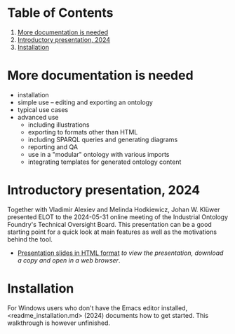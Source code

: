 
# Table of Contents

1.  [More documentation is needed](#org4c709ad)
2.  [Introductory presentation, 2024](#orgf08099b)
3.  [Installation](#org9fe8a6f)



<a id="org4c709ad"></a>

# More documentation is needed

-   installation
-   simple use &#x2013; editing and exporting an ontology
-   typical use cases
-   advanced use
    -   including illustrations
    -   exporting to formats other than HTML
    -   including SPARQL queries and generating diagrams
    -   reporting and QA
    -   use in a "modular" ontology with various imports
    -   integrating templates for generated ontology content


<a id="orgf08099b"></a>

# Introductory presentation, 2024

Together with Vladimir Alexiev and Melinda Hodkiewicz, Johan W. Klüwer presented ELOT to the 2024-05-31 online meeting of the Industrial Ontology Foundry's Technical Oversight Board.
This presentation can be a good starting point for a quick look at main features as well as the motivations behind the tool.

-   [Presentation slides in HTML format](20240525T181908--elot-presented-to-iof-tob__elot_emacs_iof.html) *to view the presentation, download a copy and open in a web browser*.


<a id="org9fe8a6f"></a>

# Installation

For Windows users who don't have the Emacs editor installed, <readme_installation.md> (2024) documents how to get started. This walkthrough is however unfinished.

